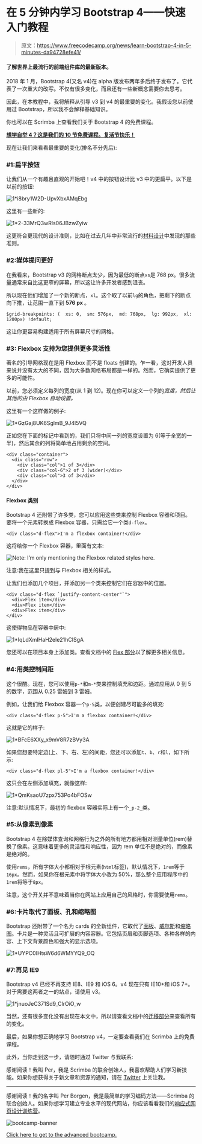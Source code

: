 # 在 5 分钟内学习 Bootstrap 4——快速入门教程

> 原文：<https://www.freecodecamp.org/news/learn-bootstrap-4-in-5-minutes-da94728efe41/>

#### 了解世界上最流行的前端组件库的最新版本。

2018 年 1 月，Bootstrap 4(又名 v4)在 alpha 版发布两年多后终于发布了。它代表了一次重大的改写。不仅有很多变化，而且还有一些新概念需要你去思考。

因此，在本教程中，我将解释从引导 v3 到 v4 的最重要的变化。我假设您以前使用过 Bootstrap，所以我不会解释基础知识。

你也可以在 Scrimba 上查看我们关于 Bootstrap 4 的免费课程。

[**想学自举 4？这是我们的 10 节免费课程。复活节快乐！**](https://medium.freecodecamp.org/want-to-learn-bootstrap-4-heres-our-free-10-part-course-happy-easter-35c004dc45a4)

现在让我们来看看最重要的变化(排名不分先后):

### #1:扁平按钮

让我们从一个有趣且直观的开始吧！v4 中的按钮设计比 v3 中的更扁平。以下是以前的按钮:

![1*i8bry1W2D-UpvXbxAMqEbg](img/ab62f18ea19b461e5acdfc5d60f83b7e.png)

这里有一些新的:

![1*2-33MrQ3wRls06JBzwZyiw](img/2e91142b5d53db771903dd440951fe6c.png)

这更符合更现代的设计准则，比如在过去几年中非常流行的[材料设计](https://material.io/guidelines/)中发现的那些准则。

### #2:媒体提问更好

在我看来，Bootstrap v3 的网格断点太少，因为最低的断点`xs`是 768 px。很多流量通常来自比这更窄的屏幕，所以这让许多开发者感到沮丧。

所以现在他们增加了一个新的断点，`xl`。这个取了以前`lg`的角色，把剩下的断点向下推，让范围一直下到 **576 px** 。

```
$grid-breakpoints: (  xs: 0,  sm: 576px,  md: 768px,  lg: 992px,  xl: 1200px) !default; 
```

这让你更容易构建适用于所有屏幕尺寸的网格。

### #3: Flexbox 支持为您提供更多灵活性

著名的引导网格现在是用 Flexbox 而不是 floats 创建的。乍一看，这对开发人员来说并没有太大的不同，因为大多数网格布局都是一样的。然而，它确实提供了更多的可能性。

以前，您必须定义每列的宽度(从 1 到 12)。现在你可以定义一个列的*宽度，然后让其他的由 Flexbox 自动设置。*

这里有一个这样做的例子:

![1*GzGaj8UK6SglmB_9J4l5VQ](img/03209a81d9aaaf3aa90dc2738e3830ea.png)

正如您在下面的标记中看到的，我们只将中间一列的宽度设置为 6(等于全宽的一半)，然后其余的列将简单地占用剩余的空间。

```
<div class="container">  
  <div class="row">    
    <div class="col">1 of 3</div>
    <div class="col-6">2 of 3 (wider)</div>    
    <div class="col">3 of 3</div>  
  </div>
</div> 
```

#### Flexbox 类别

Bootstrap 4 还附带了许多类，您可以应用这些类来控制 Flexbox 容器和项目。要将一个元素转换成 Flexbox 容器，只需给它一个类`d-flex`。

```
<div class="d-flex">I'm a flexbox container!</div> 
```

这将给你一个 Flexbox 容器，里面有文本:

![Note: I’m only mentioning the Flexbox related styles here.](img/74693d7ac4fd31e985771fb204097bcf.png)

注意:我在这里只提到与 Flexbox 相关的样式。

让我们也添加几个项目，并添加另一个类来控制它们在容器中的位置。

```
<div class="d-flex `justify-content-center"`">  
  <div>Flex item</div>  
  <div>Flex item</div>  
  <div>Flex item</div>  
</div> 
```

这使得物品在容器中居中:

![1*IqLdXmIHaH2ele21hCISgA](img/60a2081ebe6185af76561a35b1a9d38a.png)

您还可以在项目本身上添加类。查看文档中的 [Flex 部分](https://getbootstrap.com/docs/4.0/utilities/flex/)以了解更多相关信息。

### #4:用类控制间距

这个很酷。现在，您可以使用`p-*`和`m-*`类来控制填充和边距。通过应用从 0 到 5 的数字，范围从 0.25 雷姆到 3 雷姆。

例如，让我们给 Flexbox 容器一个`p-5`类，以便创建尽可能多的填充:

```
<div class="d-flex p-5">I'm a flexbox container!</div> 
```

这就是它的样子:

![1*BFcE6XXy_x9mV8R7zBVy3A](img/6a5cf9beff443bf53e6647bfd0f2f66d.png)

如果您想要特定边(上、下、右、左)的间距，您还可以添加`t`、`b`、`r`和`l`，如下所示:

```
<div class="d-flex pl-5">I'm a flexbox container!</div> 
```

这只会在左侧添加填充，就像这样:

![1*QmKsaoU7zpx753Po4bFOSw](img/af59549792314309e40b1a5ca406bcc7.png)

注意:默认情况下，最初的 flexbox 容器实际上有一个`_p-2_`类。

### #5:从像素到像素

Bootstrap 4 在除媒体查询和网格行为之外的所有地方都用相对测量单位(rem)替换了像素。这意味着更多的灵活性和响应性，因为 rem 单位不是绝对的，而像素是绝对的。

使用`rems`，所有字体大小都相对于根元素(`html`标签)，默认情况下，`1rem`等于`16px`。然而，如果你在根元素中将字体大小改为 50%，那么整个应用程序中的`1rem`将等于`8px`。

注意，这个开关并不意味着当你在网站上应用自己的风格时，你需要使用`rems`。

### #6:卡片取代了面板、孔和缩略图

Bootstrap 还附带了一个名为 cards 的全新组件，它取代了[面板](https://getbootstrap.com/docs/3.3/components/#panels)、[威尔斯](https://getbootstrap.com/docs/3.3/components/#wells)和[缩略图](https://getbootstrap.com/docs/3.3/components/#thumbnails)。卡片是一种灵活且可扩展的内容容器。它包括页眉和页脚选项、各种各样的内容、上下文背景颜色和强大的显示选项。

![1*UYPC0IHtsW6d6WMYYQ9_OQ](img/67a66b6bb9aff196b81e8ca2e65542ee.png)

### #7:再见 IE9

Bootstrap v4 已经不再支持 IE8、IE9 和 iOS 6。v4 现在只有 IE10+和 iOS 7+。对于需要这两者之一的站点，请使用 v3。

![1*jnuoJeC371Sd9_ClrOiO_w](img/9980387345130b24dc9db09e1974c71e.png)

当然，还有很多变化没有出现在本文中，所以请查看文档中的[迁移部分](https://getbootstrap.com/docs/4.0/migration/)来查看所有的变化。

最后，如果你想正确地学习 Bootstrap v4，一定要查看我们在 Scrimba 上的免费课程。

此外，当你走到这一步，请随时通过 Twitter 与我联系:

感谢阅读！我叫 Per，我是 Scrimba 的联合创始人，我喜欢帮助人们学习新技能。如果你想获得关于新文章和资源的通知，请在 [Twitter](https://twitter.com/perborgen) 上关注我。

* * *

感谢阅读！我的名字叫 Per Borgen，我是最简单的学习编码方法——Scrimba 的联合创始人。如果你想学习建立专业水平的现代网站，你应该看看我们的[响应式网页设计训练营](https://scrimba.com/g/gresponsive?utm_source=freecodecamp.org&utm_medium=referral&utm_campaign=gbootstrap4_5_minute_article)。

![bootcamp-banner](img/d73d65bd22f73ba9a8d9d2e0e8942cf3.png)

[Click here to get to the advanced bootcamp.](https://scrimba.com/g/gresponsive?utm_source=freecodecamp.org&utm_medium=referral&utm_campaign=gbootstrap4_5_minute_article)